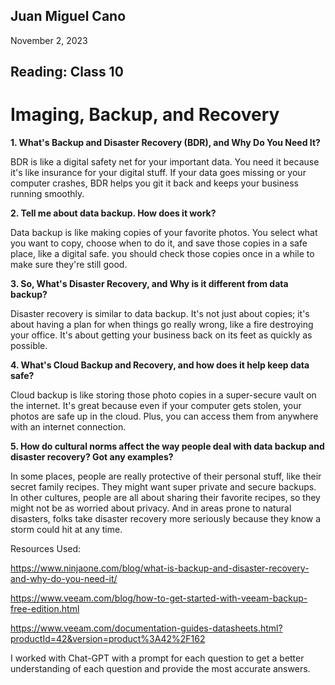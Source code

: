 ## Juan Miguel Cano

November 2, 2023

## Reading: Class 10

# Imaging, Backup, and Recovery

**1. What's Backup and Disaster Recovery (BDR), and Why Do You Need It?**

BDR is like a digital safety net for your important data. You need it because it's like insurance for your digital stuff. If your data goes missing or your computer crashes, BDR helps you git it back and keeps your business running smoothly.

**2. Tell me about data backup. How does it work?**

Data backup is like making copies of your favorite photos. You select what you want to copy, choose when to do it, and save those copies in a safe place, like a digital safe. you should check those copies once in a while to make sure they're still good.

**3. So, What's Disaster Recovery, and Why is it different from data backup?**

Disaster recovery is similar to data backup. It's not just about copies; it's about having a plan for when things go really wrong, like a fire destroying your office. It's about getting your business back on its feet as quickly as possible.

**4. What's Cloud Backup and Recovery, and how does it help keep data safe?**

Cloud backup is like storing those photo copies in a super-secure vault on the internet. It's great because even if your computer gets stolen, your photos are safe up in the cloud. Plus, you can access them from anywhere with an internet connection.

**5. How do cultural norms affect the way people deal with data backup and disaster recovery? Got any examples?**

In some places, people are really protective of their personal stuff, like their secret family recipes. They might want super private and secure backups. In other cultures, people are all about sharing their favorite recipes, so they might not be as worried about privacy. And in areas prone to natural disasters, folks take disaster recovery more seriously because they know a storm could hit at any time.

Resources Used: 

https://www.ninjaone.com/blog/what-is-backup-and-disaster-recovery-and-why-do-you-need-it/

https://www.veeam.com/blog/how-to-get-started-with-veeam-backup-free-edition.html

https://www.veeam.com/documentation-guides-datasheets.html?productId=42&version=product%3A42%2F162

I worked with Chat-GPT with a prompt for each question to get a better understanding of each question and provide the most accurate answers.